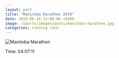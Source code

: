 ```yaml
---
layout: post
title: "Manitoba Marathon 2019"
date: 2019-06-18 12:00:00 +0200
image: /sports/images/posts/manitoba-marathon.jpg
categories: running race
---
```


![Manitoba Marathon](/sports/images/posts/manitoba-marathon.jpg)

<!-- more -->

Time: 04:07:11